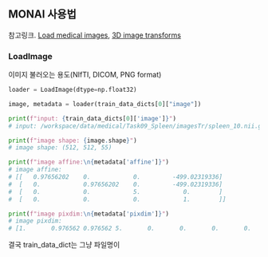 ## MONAI 사용법

참고링크. [Load medical images](https://github.com/Project-MONAI/tutorials/blob/master/modules/load_medical_images.ipynb),
[3D image transforms](https://github.com/Project-MONAI/tutorials/blob/master/modules/3d_image_transforms.ipynb)

### LoadImage

이미지 불러오는 용도(NIfTI, DICOM, PNG format)

```python
loader = LoadImage(dtype=np.float32)
```

```python
image, metadata = loader(train_data_dicts[0]["image"])

print(f"input: {train_data_dicts[0]['image']}")
# input: /workspace/data/medical/Task09_Spleen/imagesTr/spleen_10.nii.gz

print(f"image shape: {image.shape}")
# image shape: (512, 512, 55)

print(f"image affine:\n{metadata['affine']}")
# image affine:
# [[   0.97656202    0.            0.         -499.02319336]
#  [   0.            0.97656202    0.         -499.02319336]
#  [   0.            0.            5.            0.        ]
#  [   0.            0.            0.            1.        ]]

print(f"image pixdim:\n{metadata['pixdim']}")
# image pixdim:
# [1.       0.976562 0.976562 5.       0.       0.       0.       0.      ]
```

결국 train_data_dict는 그냥 파일명이
